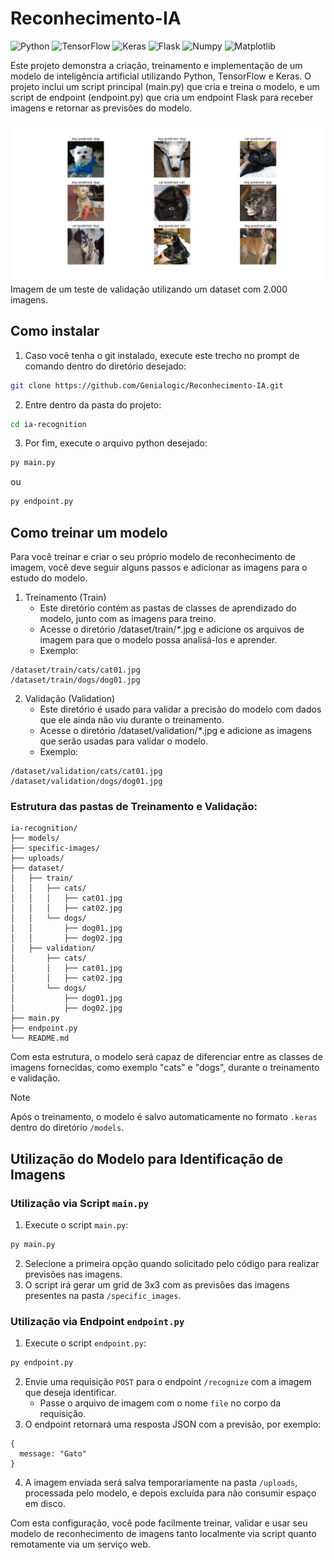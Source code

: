 # Reconhecimento-IA

![Python](https://img.shields.io/badge/Python-yellow?style=flat&logo=Python&logoColor=white)
![TensorFlow](https://img.shields.io/badge/Tensorflow-orange?style=flat&logo=Tensorflow&logoColor=white)
![Keras](https://img.shields.io/badge/Keras-red?style=flat&logo=Keras&logoColor=white)
![Flask](https://img.shields.io/badge/Flask-green?style=flat&logo=Flask&logoColor=white)
![Numpy](https://img.shields.io/badge/Numpy-blue?style=flat&logo=Numpy&logoColor=white)
![Matplotlib](https://img.shields.io/badge/Matplotlib-darkblue?style=flat&logo=Matplotlib)

Este projeto demonstra a criação, treinamento e implementação de um modelo de inteligência artificial utilizando Python, TensorFlow e Keras. O projeto inclui um script principal (main.py) que cria e treina o modelo, e um script de endpoint (endpoint.py) que cria um endpoint Flask para receber imagens e retornar as previsões do modelo.

![Imagem de teste do uso do modelo da inteligência artificial utilizando um dataset de 2.000 imagens](https://github.com/Genialogic/Reconhecimento-IA/blob/main/readme/test-ai.png)
Imagem de um teste de validação utilizando um dataset com 2.000 imagens.

## Como instalar

1. Caso você tenha o git instalado, execute este trecho no prompt de comando dentro do diretório desejado:

```bash
git clone https://github.com/Genialogic/Reconhecimento-IA.git
```

2. Entre dentro da pasta do projeto:

```bash
cd ia-recognition
```

3. Por fim, execute o arquivo python desejado:

```bash
py main.py
```

ou

```bash
py endpoint.py
```

## Como treinar um modelo

Para você treinar e criar o seu próprio modelo de reconhecimento de imagem, você deve seguir alguns passos e adicionar as imagens para o estudo do modelo.

1. Treinamento (Train)
   - Este diretório contém as pastas de classes de aprendizado do modelo, junto com as imagens para treino.
   - Acesse o diretório /dataset/train/_*_.jpg e adicione os arquivos de imagem para que o modelo possa analisá-los e aprender.
   - Exemplo:

```
/dataset/train/cats/cat01.jpg
/dataset/train/dogs/dog01.jpg
```

2. Validação (Validation)
   - Este diretório é usado para validar a precisão do modelo com dados que ele ainda não viu durante o treinamento.
   - Acesse o diretório /dataset/validation/_*_.jpg e adicione as imagens que serão usadas para validar o modelo.
   - Exemplo:

```
/dataset/validation/cats/cat01.jpg
/dataset/validation/dogs/dog01.jpg
```

### Estrutura das pastas de Treinamento e Validação:

```
ia-recognition/
├── models/
├── specific-images/
├── uploads/
├── dataset/
│   ├── train/
│   │   ├── cats/
│   │   │   ├── cat01.jpg
│   │   │   ├── cat02.jpg
│   │   └── dogs/
│   │       ├── dog01.jpg
│   │       ├── dog02.jpg
│   ├── validation/
│       ├── cats/
│       │   ├── cat01.jpg
│       │   ├── cat02.jpg
│       └── dogs/
│           ├── dog01.jpg
│           ├── dog02.jpg
├── main.py
├── endpoint.py
└── README.md
```

Com esta estrutura, o modelo será capaz de diferenciar entre as classes de imagens fornecidas, como exemplo "cats" e "dogs", durante o treinamento e validação.

> [!NOTE]
> Após o treinamento, o modelo é salvo automaticamente no formato `.keras` dentro do diretório `/models`.

## Utilização do Modelo para Identificação de Imagens

### Utilização via Script `main.py`

1. Execute o script `main.py`:

```bash
py main.py
```

2. Selecione a primeira opção quando solicitado pelo código para realizar previsões nas imagens.
3. O script irá gerar um grid de 3x3 com as previsões das imagens presentes na pasta `/specific_images`.

### Utilização via Endpoint `endpoint.py`

1. Execute o script `endpoint.py`:

```bash
py endpoint.py
```

2. Envie uma requisição `POST` para o endpoint `/recognize` com a imagem que deseja identificar.
   - Passe o arquivo de imagem com o nome `file` no corpo da requisição.
3. O endpoint retornará uma resposta JSON com a previsão, por exemplo:

```
{
  message: "Gato"
}
```

4. A imagem enviada será salva temporariamente na pasta `/uploads`, processada pelo modelo, e depois excluída para não consumir espaço em disco.

Com esta configuração, você pode facilmente treinar, validar e usar seu modelo de reconhecimento de imagens tanto localmente via script quanto remotamente via um serviço web.
